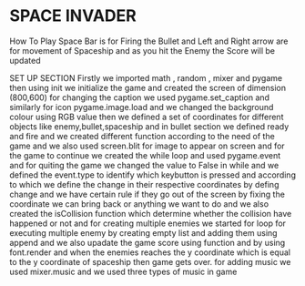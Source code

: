 # SPACE INVADER

How To Play
Space Bar is for Firing the Bullet and Left and Right arrow are for movement of Spaceship and as you hit the Enemy the Score will be updated

SET UP SECTION
Firstly we imported math , random , mixer and pygame then using init we initialize the game and created the screen of dimension (800,600) for changing the caption we used pygame.set_caption and similarly for icon pygame.image.load and we changed the background colour using RGB value then we defined a set of coordinates for different objects like enemy,bullet,spaceship and in bullet section we defined ready and fire and we created different function according to the need of the game and we also used screen.blit for image to appear on screen
and for the game to continue we created the while loop and used pygame.event and for quiting the game we changed the value to False in while
and we defined the event.type to identify which keybutton is pressed and according to which we define the change in their respective coordinates by defing change and we have certain rule if they go out of the screen by fixing the coordinate we can bring back or anything we want to do and we also created the isCollision function which determine whether the collision have happened or not
and for creating multiple enemies we started for loop for executing multiple enemy by creating empty list and adding them using append and we also upadate the game score using function and by using font.render
and when the enemies reaches the y coordinate which is equal to the y coordinate of spaceship then game gets over.
for adding music we used mixer.music and we used three types of music in game
